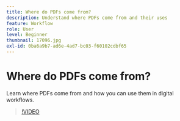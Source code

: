 ```yaml
---
title: Where do PDFs come from?
description: Understand where PDFs come from and their uses
feature: Workflow
role: User
level: Beginner
thumbnail: 17096.jpg
exl-id: 0ba6a9b7-ad6e-4ad7-bc03-f60102cdbf65
---
```

# Where do PDFs come from?

Learn where PDFs come from and how you can use them in digital workflows.

>[!VIDEO](https://video.tv.adobe.com/v/17096?quality=12&learn=on&hidetitle=true)
